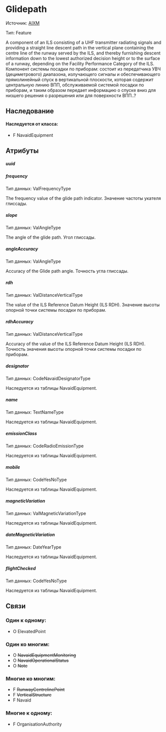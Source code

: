 Glidepath
===============
Источник: [AIXM](https://extranet.eurocontrol.int/http://webprisme.cfmu.eurocontrol.int/aixmwiki_public/bin/view/AIXM/Class_Glidepath)

Тип: Feature

A component of an ILS consisting of a UHF transmitter radiating signals and providing a straight line descent path
in the vertical plane containing the centre line of the runway served by the ILS, and thereby furnishing
descent information down to the lowest authorized decision height or to the surface of a runway,
depending on the Facility Performance Category of the ILS.
Компонент системы посадки по приборам: состоит из передатчика УВЧ (дециметрового) диапазона, излучающего сигналы
и обеспечивающего прямолинейный спуск в вертикальной плоскости, которая содержит центральную линию ВПП, обслуживаемой системой посадки по приборам,
и таким образом передает информацию о спуске вниз для низшего решения о разрешения или для поверхности ВПП..?

## Наследование

#### Наследуется от класса:

- F NavaidEquipment

## Атрибуты

##### uuid

##### frequency
Тип данных: ValFrequencyType

The frequency value of the glide path indicator.
Значение частоты укателя глиссады.

##### slope
Тип данных: ValAngleType

The angle of the glide path. Угол глиссады.

##### angleAccuracy
Тип данных: ValAngleType

Accuracy of the Glide path angle. Точность угла глиссады.

##### rdh
Тип данных: ValDistanceVerticalType

The value of the ILS Reference Datum Height (ILS RDH). Значение высоты опорной точки системы посадки по приборам.

##### rdhAccuracy
Тип данных: ValDistanceVerticalType

Accuracy of the value of the ILS Reference Datum Height (ILS RDH). Точность значения высоты опорной точки системы посадки по приборам.

##### designator
Тип данных: CodeNavaidDesignatorType

Наследуетcя из таблицы NavaidEquipment.

##### name
Тип данных: TextNameType

Наследуетcя из таблицы NavaidEquipment.

##### emissionClass
Тип данных: CodeRadioEmissionType

Наследуетcя из таблицы NavaidEquipment.

##### mobile
Тип данных: CodeYesNoType

Наследуетcя из таблицы NavaidEquipment.

##### magneticVariation
Тип данных: ValMagneticVariationType

Наследуетcя из таблицы NavaidEquipment.

##### dateMagneticVariation
Тип данных: DateYearType

Наследуетcя из таблицы NavaidEquipment.

##### flightChecked
Тип данных: CodeYesNoType

Наследуетcя из таблицы NavaidEquipment.

## Связи

### Один к одному:

- O ElevatedPoint

### Один ко многим:

- O ~~NavaidEquipmentMonitoring~~
- O ~~NavaidOperationalStatus~~
- O ~~Note~~

### Многие ко многим:

- F ~~RunwayCentrelinePoint~~
- F ~~VerticalStructure~~
- F Navaid

### Многие к одному:

- F OrganisationAuthority
